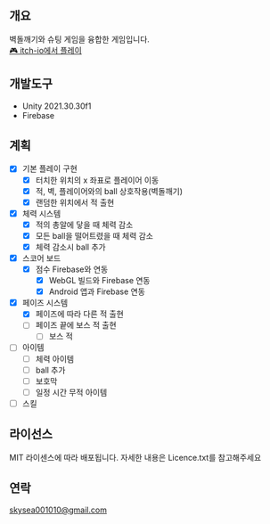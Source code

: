## 개요
벽돌깨기와 슈팅 게임을 융합한 게임입니다.  
[🎮 itch-io에서 플레이](https://easy-h.itch.io/superpongbros)

## 개발도구
* Unity 2021.30.30f1
* Firebase

## 계획
- [x] 기본 플레이 구현
  - [x] 터치한 위치의 x 좌표로 플레이어 이동
  - [x] 적, 벽, 플레이어와의 ball 상호작용(벽돌깨기)
  - [x] 랜덤한 위치에서 적 출현  
- [x] 체력 시스템
    - [x] 적의 총알에 닿을 때 체력 감소
    - [x] 모든 ball을 떨어트렸을 때 체력 감소
    - [x] 체력 감소시 ball 추가
- [x] 스코어 보드
  - [x] 점수 Firebase와 연동
    - [x] WebGL 빌드와 Firebase 연동
    - [x] Android 앱과 Firebase 연동 
- [x] 페이즈 시스템
  - [x] 페이즈에 따라 다른 적 출현
  - [ ] 페이즈 끝에 보스 적 출현
    - [ ] 보스 적 
- [ ] 아이템
  - [ ] 체력 아이템
  - [ ] ball 추가
  - [ ] 보호막
  - [ ] 일정 시간 무적 아이템
- [ ] 스킬

## 라이선스
MIT 라이센스에 따라 배포됩니다. 자세한 내용은 Licence.txt를 참고해주세요

## 연락
skysea001010@gmail.com
